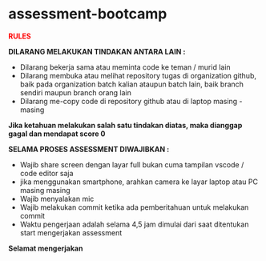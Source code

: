 # assessment-bootcamp

<span style="color:red; font-weight:bold"> RULES </span>

**DILARANG MELAKUKAN TINDAKAN ANTARA LAIN :**
- Dilarang bekerja sama atau meminta code ke teman / murid lain
- Dilarang membuka atau melihat repository tugas di organization github, baik pada organization batch kalian ataupun batch lain, baik branch sendiri maupun branch orang lain
- Dilarang me-copy code di repository github atau di laptop masing - masing

**Jika ketahuan melakukan salah satu tindakan diatas, maka dianggap gagal dan mendapat score 0**

**SELAMA PROSES ASSESSMENT DIWAJIBKAN :**
- Wajib share screen dengan layar full bukan cuma tampilan vscode / code editor saja
- jika menggunakan smartphone, arahkan camera ke layar laptop atau PC masing masing
- Wajib menyalakan mic 
- Wajib melakukan commit ketika ada pemberitahuan untuk melakukan commit
- Waktu pengerjaan adalah selama 4,5 jam dimulai dari saat ditentukan start mengerjakan assessment

**Selamat mengerjakan**
